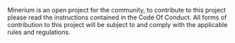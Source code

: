 Minerium is an open project for the community, to contribute to this project please read the instructions contained in the Code Of Conduct.  All forms of contribution to this project will be subject to and comply with the applicable rules and regulations.
